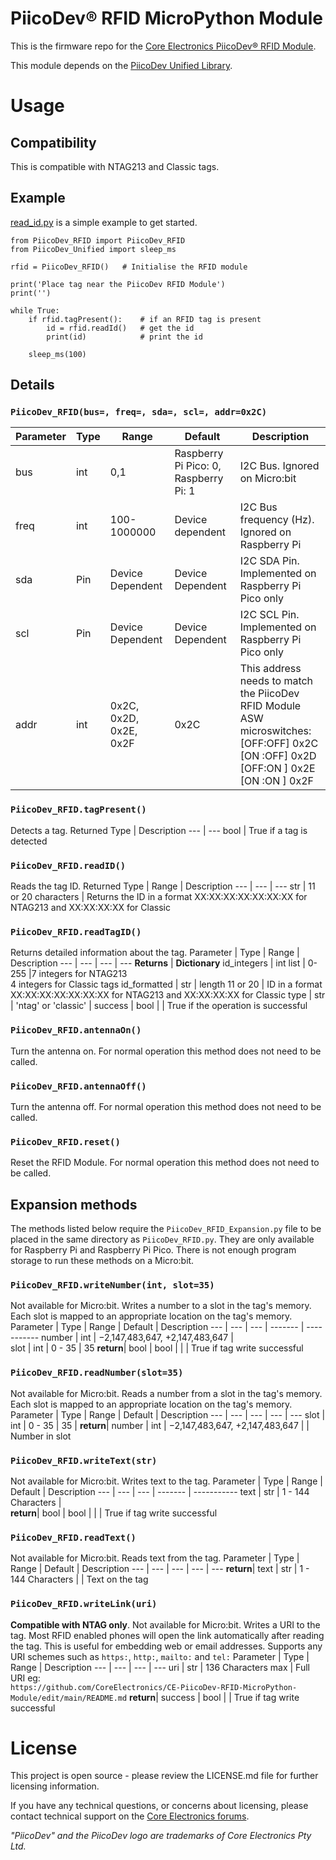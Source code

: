 # PiicoDev® RFID MicroPython Module

This is the firmware repo for the [Core Electronics PiicoDev® RFID Module](https://core-electronics.com.au/piicodev-rfid-module.html).

This module depends on the [PiicoDev Unified Library](https://github.com/CoreElectronics/CE-PiicoDev-Unified).

<!--See the Quickstart Guides for:
- [Micro:bit v2](https://core-electronics.com.au/tutorials/piicodev-ambient-light-sensor-veml6030-quickstart-guide-for-micro-bit.html)
- [Raspberry Pi Pico](https://core-electronics.com.au/tutorials/piicodev-ambient-light-sensor-veml6030-quickstart-guide-for-rpi-pico).
- [Raspberry Pi](https://core-electronics.com.au/tutorials/piicodev-raspberrypi/piicodev-ambient-light-sensor-veml6030-raspberry-pi-guide.html)
-->

# Usage
## Compatibility
This is compatible with NTAG213 and Classic tags.
## Example
[read_id.py](https://github.com/CoreElectronics/CE-PiicoDev-RFID-MicroPython-Module/blob/main/examples/read_id.py) is a simple example to get started.
```
from PiicoDev_RFID import PiicoDev_RFID
from PiicoDev_Unified import sleep_ms

rfid = PiicoDev_RFID()   # Initialise the RFID module

print('Place tag near the PiicoDev RFID Module')
print('')

while True:    
    if rfid.tagPresent():    # if an RFID tag is present
        id = rfid.readId()   # get the id
        print(id)            # print the id

    sleep_ms(100)
```
## Details
### `PiicoDev_RFID(bus=, freq=, sda=, scl=, addr=0x2C)`
Parameter | Type | Range | Default | Description
--- | --- | --- | --- | ---
bus | int | 0,1 | Raspberry Pi Pico: 0, Raspberry Pi: 1 | I2C Bus.  Ignored on Micro:bit
freq | int | 100-1000000 | Device dependent | I2C Bus frequency (Hz).  Ignored on Raspberry Pi
sda | Pin | Device Dependent | Device Dependent | I2C SDA Pin. Implemented on Raspberry Pi Pico only
scl | Pin | Device Dependent | Device Dependent | I2C SCL Pin. Implemented on Raspberry Pi Pico only
addr | int | 0x2C, 0x2D, 0x2E, 0x2F | 0x2C | This address needs to match the PiicoDev RFID Module ASW microswitches:<br>[OFF:OFF] 0x2C<br>[ON :OFF] 0x2D<br>[OFF:ON ] 0x2E<br>[ON :ON ] 0x2F

### `PiicoDev_RFID.tagPresent()`
Detects a tag.
Returned Type | Description
--- | ---
bool | True if a tag is detected

### `PiicoDev_RFID.readID()`
Reads the tag ID.
Returned Type | Range | Description
--- | --- | ---
str | 11 or 20 characters | Returns the ID in a format XX:XX:XX:XX:XX:XX:XX for NTAG213 and XX:XX:XX:XX for Classic

### `PiicoDev_RFID.readTagID()`
Returns detailed information about the tag.
Parameter | Type | Range | Description
--- | --- | --- | ---
**Returns** | **Dictionary**
id_integers | int list | 0-255 |7 integers for NTAG213<br>4 integers for Classic tags
id_formatted | str | length 11 or 20 | ID in a format XX:XX:XX:XX:XX:XX:XX for NTAG213 and XX:XX:XX:XX for Classic
type | str | 'ntag' or 'classic' | 
success | bool | | True if the operation is successful

### `PiicoDev_RFID.antennaOn()`
Turn the antenna on.  For normal operation this method does not need to be called.

### `PiicoDev_RFID.antennaOff()`
Turn the antenna off.  For normal operation this method does not need to be called.

### `PiicoDev_RFID.reset()`
Reset the RFID Module.  For normal operation this method does not need to be called.

## Expansion methods
The methods listed below require the `PiicoDev_RFID_Expansion.py` file to be placed in the same directory as `PiicoDev_RFID.py`.  They are only available for Raspberry Pi and Raspberry Pi Pico.  There is not enough program storage to run these methods on a Micro:bit.

### `PiicoDev_RFID.writeNumber(int, slot=35)`
Not available for Micro:bit.  Writes a number to a slot in the tag's memory.  Each slot is mapped to an appropriate location on the tag's memory.
Parameter | Type | Range                          | Default                | Description
---       | ---  | ---                            | -------                | -----------
number    | int  | −2,147,483,647, +2,147,483,647 |       
slot      | int  | 0 - 35                         | 35
**return**|
bool      | bool |                                |                        | True if tag write successful

### `PiicoDev_RFID.readNumber(slot=35)`
Not available for Micro:bit.  Reads a number from a slot in the tag's memory.  Each slot is mapped to an appropriate location on the tag's memory.
Parameter | Type | Range                          | Default                | Description
---       | ---  | ---                            | ---                    | ---
slot      | int  | 0 - 35                         | 35                     | 
**return**|
number    | int  | −2,147,483,647, +2,147,483,647 |                        | Number in slot

### `PiicoDev_RFID.writeText(str)`
Not available for Micro:bit.  Writes text to the tag.
Parameter | Type | Range                          | Default                | Description
---       | ---  | ---                            | -------                | -----------
text      | str  | 1 - 144 Characters |       
**return**|
bool      | bool |                                |                        | True if tag write successful

### `PiicoDev_RFID.readText()`
Not available for Micro:bit.  Reads text from the tag.
Parameter | Type | Range                          | Default                | Description
---       | ---  | ---                            | ---                    | ---
**return**|
text      | str  | 1 - 144 Characters             |                        | Text on the tag

### `PiicoDev_RFID.writeLink(uri)`
__Compatible with NTAG only__.  Not available for Micro:bit.  Writes a URI to the tag.  Most RFID enabled phones will open the link automatically after reading the tag.  This is useful for embedding web or email addresses.  Supports any URI schemes such as `https:`, `http:`, `mailto:` and `tel:`
Parameter | Type | Range                           | Description
---       | ---  | ---                             | ---
uri       | str  | 136 Characters max              | Full URI eg:<br>`https://github.com/CoreElectronics/CE-PiicoDev-RFID-MicroPython-Module/edit/main/README.md`
**return**|
success   | bool |                                 | True if tag write successful

# License
This project is open source - please review the LICENSE.md file for further licensing information.

If you have any technical questions, or concerns about licensing, please contact technical support on the [Core Electronics forums](https://forum.core-electronics.com.au/).

*\"PiicoDev\" and the PiicoDev logo are trademarks of Core Electronics Pty Ltd.*
